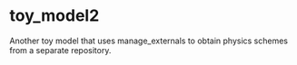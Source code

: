 # toy_model2
Another toy model that uses manage_externals to obtain physics schemes from a separate repository. 
